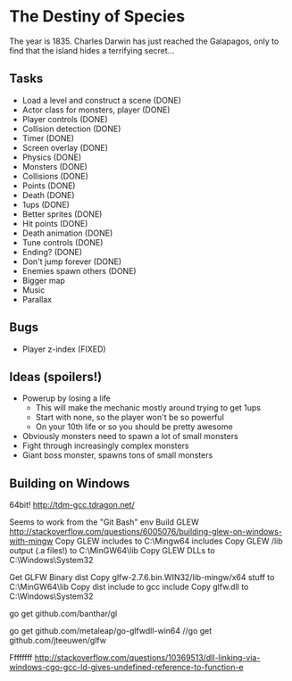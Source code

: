 The Destiny of Species
======================

The year is 1835.  Charles Darwin has just reached the Galapagos, only to find
that the island hides a terrifying secret...

Tasks
-----
* Load a level and construct a scene (DONE)
* Actor class for monsters, player (DONE)
* Player controls (DONE)
* Collision detection (DONE)
* Timer (DONE)
* Screen overlay (DONE)
* Physics (DONE)
* Monsters (DONE)
* Collisions (DONE)
* Points (DONE)
* Death (DONE)
* 1ups (DONE)
* Better sprites (DONE)
* Hit points (DONE)
* Death animation (DONE)
* Tune controls (DONE)
* Ending? (DONE)
* Don't jump forever (DONE)
* Enemies spawn others (DONE)
* Bigger map
* Music
* Parallax

Bugs
----
* Player z-index (FIXED)

Ideas (spoilers!)
-----------------
* Powerup by losing a life
  * This will make the mechanic mostly around trying to get 1ups
  * Start with none, so the player won't be so powerful
  * On your 10th life or so you should be pretty awesome
* Obviously monsters need to spawn a lot of small monsters
* Fight through increasingly complex monsters
* Giant boss monster, spawns tons of small monsters

Building on Windows
-------------------
64bit!  http://tdm-gcc.tdragon.net/

Seems to work from the "Git Bash" env
Build GLEW
http://stackoverflow.com/questions/6005076/building-glew-on-windows-with-mingw
Copy GLEW includes to C:\Mingw64 includes
Copy GLEW /lib output (.a files!) to C:\MinGW64\lib
Copy GLEW DLLs to C:\Windows\System32

Get GLFW
Binary dist
Copy glfw-2.7.6.bin.WIN32/lib-mingw/x64 stuff  to C:\MinGW64\lib
Copy dist include to gcc include
Copy glfw.dll to C:\Windows\System32

go get github.com/banthar/gl

go get github.com/metaleap/go-glfwdll-win64
//go get github.com/jteeuwen/glfw


Ffffffff http://stackoverflow.com/questions/10369513/dll-linking-via-windows-cgo-gcc-ld-gives-undefined-reference-to-function-e